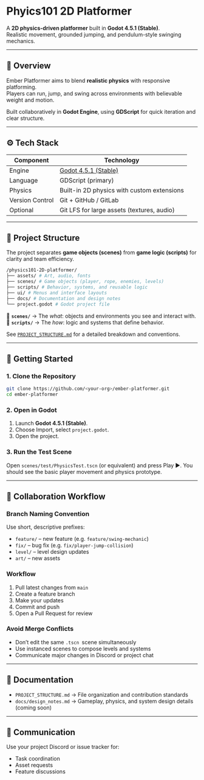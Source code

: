 # Phyics101 2D Platformer

A **2D physics-driven platformer** built in **Godot 4.5.1 (Stable)**.  
Realistic movement, grounded jumping, and pendulum-style swinging mechanics.

---

## 🧩 Overview

Ember Platformer aims to blend **realistic physics** with responsive platforming.  
Players can run, jump, and swing across environments with believable weight and motion.

Built collaboratively in **Godot Engine**, using **GDScript** for quick iteration and clear structure.

---

## ⚙️ Tech Stack

| Component | Technology |
|------------|-------------|
| Engine | [Godot 4.5.1 (Stable)](https://godotengine.org/download) |
| Language | GDScript (primary) |
| Physics | Built-in 2D physics with custom extensions |
| Version Control | Git + GitHub / GitLab |
| Optional | Git LFS for large assets (textures, audio) |

---

## 📂 Project Structure

The project separates **game objects (scenes)** from **game logic (scripts)** for clarity and team efficiency.
```bash
/physics101-2D-platformer/
├── assets/ # Art, audio, fonts
├── scenes/ # Game objects (player, rope, enemies, levels)
├── scripts/ # Behavior, systems, and reusable logic
├── ui/ # Menus and interface layouts
├── docs/ # Documentation and design notes
└── project.godot # Godot project file
```

🔹 **`scenes/`** → The *what*: objects and environments you see and interact with.  
🔹 **`scripts/`** → The *how*: logic and systems that define behavior.

See [`PROJECT_STRUCTURE.md`](docs/PROJECT_STRUCTURE.md) for a detailed breakdown and conventions.

---

## 🚀 Getting Started

### 1. Clone the Repository
```bash
git clone https://github.com/<your-org>/ember-platformer.git
cd ember-platformer
```
### 2. Open in Godot
1. Launch **Godot 4.5.1 (Stable)**.
2. Choose Import, select `project.godot`.
3. Open the project.
### 3. Run the Test Scene
Open `scenes/test/PhysicsTest.tscn` (or equivalent) and press Play ▶️.
You should see the basic player movement and physics prototype.

---

## 👥 Collaboration Workflow
### Branch Naming Convention
Use short, descriptive prefixes:
- `feature/` – new feature (e.g. `feature/swing-mechanic`)
- `fix/` – bug fix (e.g. `fix/player-jump-collision`)
- `level/` – level design updates
- `art/` – new assets
### Workflow
1. Pull latest changes from `main`
2. Create a feature branch
3. Make your updates
4. Commit and push
5. Open a Pull Request for review

### Avoid Merge Conflicts
- Don’t edit the same `.tscn `scene simultaneously
- Use instanced scenes to compose levels and systems
- Communicate major changes in Discord or project chat

---

## 📖 Documentation
- `PROJECT_STRUCTURE.md` → File organization and contribution standards
- `docs/design_notes.md` → Gameplay, physics, and system design details (coming soon)

---

## 💬 Communication
Use your project Discord or issue tracker for:
- Task coordination
- Asset requests
- Feature discussions

